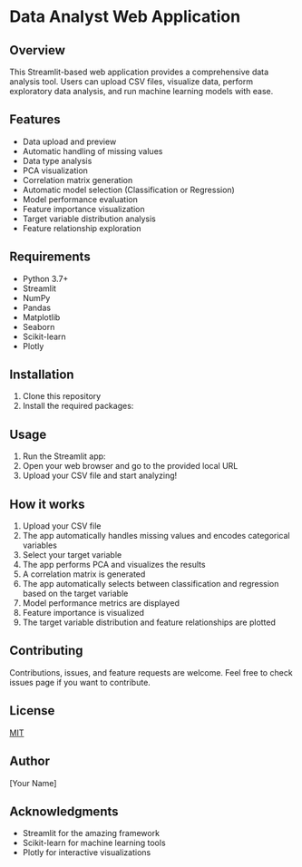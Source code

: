 
# Data Analyst Web Application

## Overview
This Streamlit-based web application provides a comprehensive data analysis tool. Users can upload CSV files, visualize data, perform exploratory data analysis, and run machine learning models with ease.

## Features
- Data upload and preview
- Automatic handling of missing values
- Data type analysis
- PCA visualization
- Correlation matrix generation
- Automatic model selection (Classification or Regression)
- Model performance evaluation
- Feature importance visualization
- Target variable distribution analysis
- Feature relationship exploration

## Requirements
- Python 3.7+
- Streamlit
- NumPy
- Pandas
- Matplotlib
- Seaborn
- Scikit-learn
- Plotly

## Installation
1. Clone this repository
2. Install the required packages:


## Usage
1. Run the Streamlit app:
2. Open your web browser and go to the provided local URL
3. Upload your CSV file and start analyzing!

## How it works
1. Upload your CSV file
2. The app automatically handles missing values and encodes categorical variables
3. Select your target variable
4. The app performs PCA and visualizes the results
5. A correlation matrix is generated
6. The app automatically selects between classification and regression based on the target variable
7. Model performance metrics are displayed
8. Feature importance is visualized
9. The target variable distribution and feature relationships are plotted

## Contributing
Contributions, issues, and feature requests are welcome. Feel free to check issues page if you want to contribute.

## License
[MIT](https://choosealicense.com/licenses/mit/)

## Author
[Your Name]

## Acknowledgments
- Streamlit for the amazing framework
- Scikit-learn for machine learning tools
- Plotly for interactive visualizations